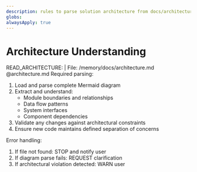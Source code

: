 ```yaml
---
description: rules to parse solution architecture from docs/architecture.md
globs:
alwaysApply: true
---
```


# Architecture Understanding

READ_ARCHITECTURE: |
File: /memory/docs/architecture.md @architecture.md
Required parsing:

1. Load and parse complete Mermaid diagram
2. Extract and understand:
   - Module boundaries and relationships
   - Data flow patterns
   - System interfaces
   - Component dependencies
3. Validate any changes against architectural constraints
4. Ensure new code maintains defined separation of concerns

Error handling:

1. If file not found: STOP and notify user
2. If diagram parse fails: REQUEST clarification
3. If architectural violation detected: WARN user
